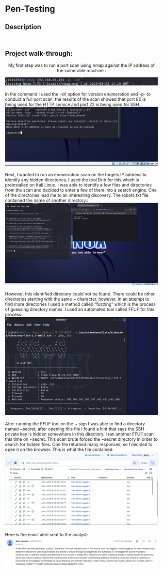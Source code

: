 # Pen-Testing
 <h2>Description</h2>

<br />

<h2>Project walk-through:</h2>

<p align="center">
My first step was to run a port scan using nmap against the IP address of the vulnerable machine : <br/>

![image alt](https://github.com/Samuel-James971/Pen-Testing/blob/main/1.png?raw=true)
<br />
<br />
In the command I used the -sV option for version enumeration and -p- to conduct a full port scan, the results of the scan showed that port 80 is being used for the HTTP service and port 22 is being used for SSH. :  <br/>
![image alt](https://github.com/Samuel-James971/Pen-Testing/blob/main/2.png?raw=true)
<br />
<br />
Next, I wanted to run an enumeration scan on the targets IP address to identify any hidden directories, I used the tool Drib for this which is preinstalled on Kali Linux. I was able to identify a few files and directories from the scan and decided to enter a few of them into a search engine. One of the directories lead me to an interesting discovery. The robots.txt file contained the name of another directory.: <br/>
![image alt](https://github.com/Samuel-James971/Pen-Testing/blob/main/3.png?raw=true)
<br />
<br />
However, this identified directory could not be found. There could be other directories starting with the same ~ character, however. In an attempt to find more directories I used a method called “fuzzing” which is the process of guessing directory names. I used an automated tool called FFUF for this process:   <br/>
![image alt](https://github.com/Samuel-James971/Pen-Testing/blob/main/4.png?raw=true)
<br />
<br />
After running the FFUF tool on the ~ sign I was able to find a directory named ~secret, after opening this file I found a hint that says the SSH private key is hidden somewhere in this directory. I ran another FFUF scan this time on ~secret. This scan brute forced the ~secret directory in order to search for hidden files. One file returned many responses, so I decided to open it on the browser. This is what the file contained:  <br/>
![image alt](https://github.com/Samuel-James971/AI-Workflow-Automation/blob/main/Screenshot%202025-07-08%20161240.png?raw=true)
<br />
<br />
Here is the email alert sent to the analyst:  <br/>
![image alt](https://github.com/Samuel-James971/AI-Workflow-Automation/blob/main/Screenshot%202025-07-08%20161352.png?raw=true)
<br />
<br />


<!--
 ```diff
- text in red
+ text in green
! text in orange
# text in gray
@@ text in purple (and bold)@@
```
--!>
